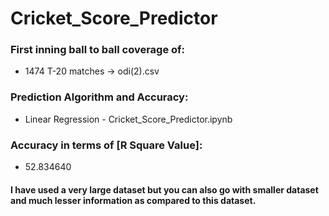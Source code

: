 # Cricket_Score_Predictor
### **First inning ball to ball coverage of:**
 * 1474 T-20 matches -> odi(2).csv

 
### **Prediction Algorithm and Accuracy:**
* Linear Regression - Cricket_Score_Predictor.ipynb

### **Accuracy in terms of [R Square Value]:**
* 52.834640

#### I have used a very large dataset but you can also go with smaller dataset and much lesser information as compared to this dataset.
